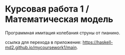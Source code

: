 # Курсовая работа 1 / Математическая модель
Программная имитация колебания струны от пианино.


ссылка для перехода в приложение: https://haskell-md2.github.io/mycoursework1/main.
